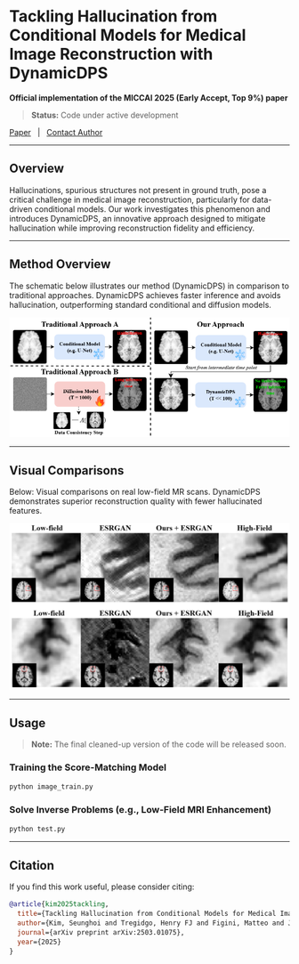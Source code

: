 # Tackling Hallucination from Conditional Models for Medical Image Reconstruction with DynamicDPS

**Official implementation of the MICCAI 2025 (Early Accept, Top 9%) paper**

> **Status:** Code under active development

[Paper](https://arxiv.org/pdf/2503.01075) &nbsp;&nbsp;|&nbsp;&nbsp; [Contact Author](mailto:seunghoi.kim.17@ucl.ac.uk)

---

## Overview

Hallucinations, spurious structures not present in ground truth, pose a critical challenge in medical image reconstruction, particularly for data-driven conditional models. Our work investigates this phenomenon and introduces DynamicDPS, an innovative approach designed to mitigate hallucination while improving reconstruction fidelity and efficiency.

---

## Method Overview

The schematic below illustrates our method (DynamicDPS) in comparison to traditional approaches. DynamicDPS achieves faster inference and avoids hallucination, outperforming standard conditional and diffusion models.

![Schematic overview: DynamicDPS vs. traditional approaches](imgs/method_simple.png)


---

## Visual Comparisons

Below: Visual comparisons on real low-field MR scans. DynamicDPS demonstrates superior reconstruction quality with fewer hallucinated features.

![Visual comparisons on real low-field MR scans](imgs/results_real.png)


---

## Usage

> **Note:** The final cleaned-up version of the code will be released soon.

### Training the Score-Matching Model
```bash
python image_train.py
```

### Solve Inverse Problems (e.g., Low-Field MRI Enhancement)
```bash
python test.py
```

---

## Citation

If you find this work useful, please consider citing:
```bibtex
@article{kim2025tackling,
  title={Tackling Hallucination from Conditional Models for Medical Image Reconstruction with DynamicDPS},
  author={Kim, Seunghoi and Tregidgo, Henry FJ and Figini, Matteo and Jin, Chen and Joshi, Sarang and Alexander, Daniel C},
  journal={arXiv preprint arXiv:2503.01075},
  year={2025}
}
```
